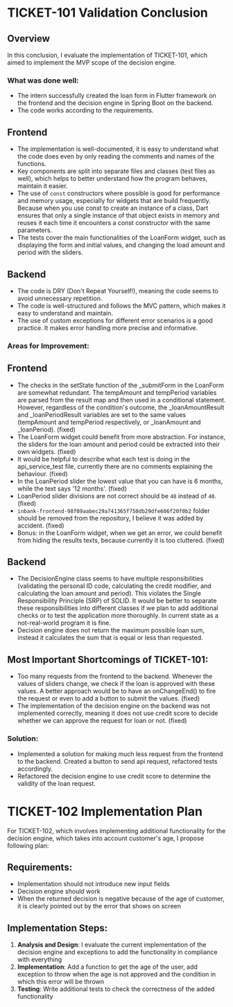 # TICKET-101 Validation Conclusion

## Overview
In this conclusion, I evaluate the implementation of TICKET-101, which aimed to implement the MVP scope of the decision engine.

### What was done well:
- The intern successfully created the loan form in Flutter framework on the frontend and the decision engine in Spring Boot on the backend.
- The code works according to the requirements.

## Frontend
- The implementation is well-documented, it is easy to understand what the code does even by only reading the comments and names of the functions.
- Key components are split into separate files and classes (test files as well), which helps to better understand how the program behaves, maintain it easier.
- The use of `const` constructors where possible is good for performance and memory usage, especially for widgets that are build frequently. Because when you use const to create an instance of a class, Dart ensures that only a single instance of that object exists in memory and reuses it each time it encounters a const constructor with the same parameters.
- The tests cover the main functionalities of the LoanForm widget, such as displaying the form and initial values, and changing the load amount and period with the sliders.

## Backend
- The code is DRY (Don't Repeat Yourself!), meaning the code seems to avoid unnecessary repetition.
- The code is well-structured and follows the MVC pattern, which makes it easy to understand and maintain.
- The use of custom exceptions for different error scenarios is a good practice. It makes error handling more precise and informative.

### Areas for Improvement:

## Frontend
- The checks in the setState function of the _submitForm in the LoanForm are somewhat redundant. The tempAmount and tempPeriod variables are parsed from the result map and then used in a conditional statement. However, regardless of the condition's outcome, the _loanAmountResult and _loanPeriodResult variables are set to the same values (tempAmount and tempPeriod respectively, or _loanAmount and _loanPeriod). (fixed)
- The LoanForm widget could benefit from more abstraction. For instance, the sliders for the loan amount and period could be extracted into their own widgets. (fixed)
- It would be helpful to describe what each test is doing in the api_service_test file, currently there are no comments explaining the behaviour. (fixed)
- In the LoanPeriod slider the lowest value that you can have is 6 months, while the text says '12 months'. (fixed)
- LoanPeriod slider divisions are not correct should be `48` instead of `40`. (fixed)
- `inbank-frontend-98f09aabec29a741365f750db29dfe606f20f0b2` folder should be removed from the repository, I believe it was added by accident. (fixed)
- Bonus: in the LoanForm widget, when we get an error, we could benefit from hiding the results texts, because currently it is too cluttered. (fixed)

## Backend
- The DecisionEngine class seems to have multiple responsibilities (validating the personal ID code, calculating the credit modifier, and calculating the loan amount and period). This violates the Single Responsibility Principle (SRP) of SOLID. It would be better to separate these responsibilities into different classes if we plan to add additional checks or to test the application more thoroughly. In current state as a not-real-world program it is fine.
- Decision engine does not return the maximum possible loan sum, instead it calculates the sum that is equal or less than requested.

## Most Important Shortcomings of TICKET-101:
- Too many requests from the frontend to the backend. Whenever the values of sliders change, we check if the loan is approved with these values. A better approach would be to have an onChangeEnd() to fire the request or even to add a button to submit the values. (fixed)
- The implementation of the decision engine on the backend was not implemented correctly, meaning it does not use credit score to decide whether we can approve the request for loan or not. (fixed)
### Solution:
- Implemented a solution for making much less request from the frontend to the backend. Created a button to send api request, refactored tests accordingly.
- Refactored the decision engine to use credit score to determine the validity of the loan request. 

# TICKET-102 Implementation Plan
For TICKET-102, which involves implementing additional functionality for the decision engine, which takes into account customer's age, I propose following plan:

## Requirements:
- Implementation should not introduce new input fields
- Decision engine should work
- When the returned decision is negative because of the age of customer, it is clearly pointed out by the error that shows on screen

## Implementation Steps:
1. **Analysis and Design**: I evaluate the current implementation of the decision engine and exceptions to add the functionality in compliance with everything
2. **Implementation**: Add a function to get the age of the user, add exception to throw when the age is not approved and the condition in which this error will be thrown
3. **Testing**: Write additional tests to check the correctness of the added functionality 
